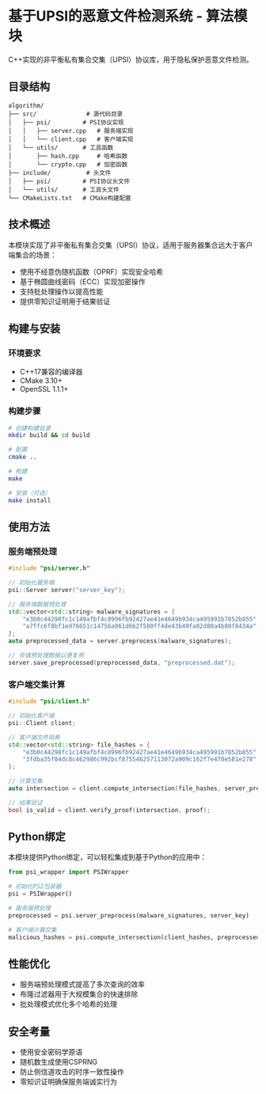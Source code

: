 # 基于UPSI的恶意文件检测系统 - 算法模块

C++实现的非平衡私有集合交集（UPSI）协议库，用于隐私保护恶意文件检测。

## 目录结构

```
algorithm/
├── src/              # 源代码目录
│   ├── psi/         # PSI协议实现
│   │   ├── server.cpp   # 服务端实现
│   │   └── client.cpp   # 客户端实现
│   └── utils/       # 工具函数
│       ├── hash.cpp     # 哈希函数
│       └── crypto.cpp   # 加密函数
├── include/          # 头文件
│   ├── psi/         # PSI协议头文件
│   └── utils/       # 工具头文件
└── CMakeLists.txt   # CMake构建配置
```

## 技术概述

本模块实现了非平衡私有集合交集（UPSI）协议，适用于服务器集合远大于客户端集合的场景：

- 使用不经意伪随机函数（OPRF）实现安全哈希
- 基于椭圆曲线密码（ECC）实现加密操作
- 支持批处理操作以提高性能
- 提供零知识证明用于结果验证

## 构建与安装

### 环境要求
- C++17兼容的编译器
- CMake 3.10+
- OpenSSL 1.1.1+

### 构建步骤

```bash
# 创建构建目录
mkdir build && cd build

# 配置
cmake ..

# 构建
make

# 安装（可选）
make install
```

## 使用方法

### 服务端预处理

```cpp
#include "psi/server.h"

// 初始化服务端
psi::Server server("server_key");

// 服务端数据预处理
std::vector<std::string> malware_signatures = {
    "e3b0c44298fc1c149afbf4c8996fb92427ae41e4649b934ca495991b7852b855",
    "a7ffc6f8bf1ed76651c14756a061d662f580ff4de43b49fa82d80a4b80f8434a"
};
auto preprocessed_data = server.preprocess(malware_signatures);

// 存储预处理数据以便复用
server.save_preprocessed(preprocessed_data, "preprocessed.dat");
```

### 客户端交集计算

```cpp
#include "psi/client.h"

// 初始化客户端
psi::Client client;

// 客户端文件哈希
std::vector<std::string> file_hashes = {
    "e3b0c44298fc1c149afbf4c8996fb92427ae41e4649b934ca495991b7852b855",
    "3fdba35f04dc8c462986c992bcf875546257113072a909c162f7e470e581e278"
};

// 计算交集
auto intersection = client.compute_intersection(file_hashes, server_preprocessed_data);

// 结果验证
bool is_valid = client.verify_proof(intersection, proof);
```

## Python绑定

本模块提供Python绑定，可以轻松集成到基于Python的应用中：

```python
from psi_wrapper import PSIWrapper

# 初始化PSI包装器
psi = PSIWrapper()

# 服务端预处理
preprocessed = psi.server_preprocess(malware_signatures, server_key)

# 客户端计算交集
malicious_hashes = psi.compute_intersection(client_hashes, preprocessed)
```

## 性能优化

- 服务端预处理模式提高了多次查询的效率
- 布隆过滤器用于大规模集合的快速排除
- 批处理模式优化多个哈希的处理

## 安全考量

- 使用安全密码学原语
- 随机数生成使用CSPRNG
- 防止侧信道攻击的时序一致性操作
- 零知识证明确保服务端诚实行为 